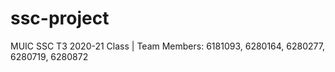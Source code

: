 # ssc-project
MUIC SSC T3 2020-21 Class | Team Members: 6181093, 6280164, 6280277, 6280719, 6280872
